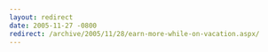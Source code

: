 ```yaml
---
layout: redirect
date: 2005-11-27 -0800
redirect: /archive/2005/11/28/earn-more-while-on-vacation.aspx/
---
```

